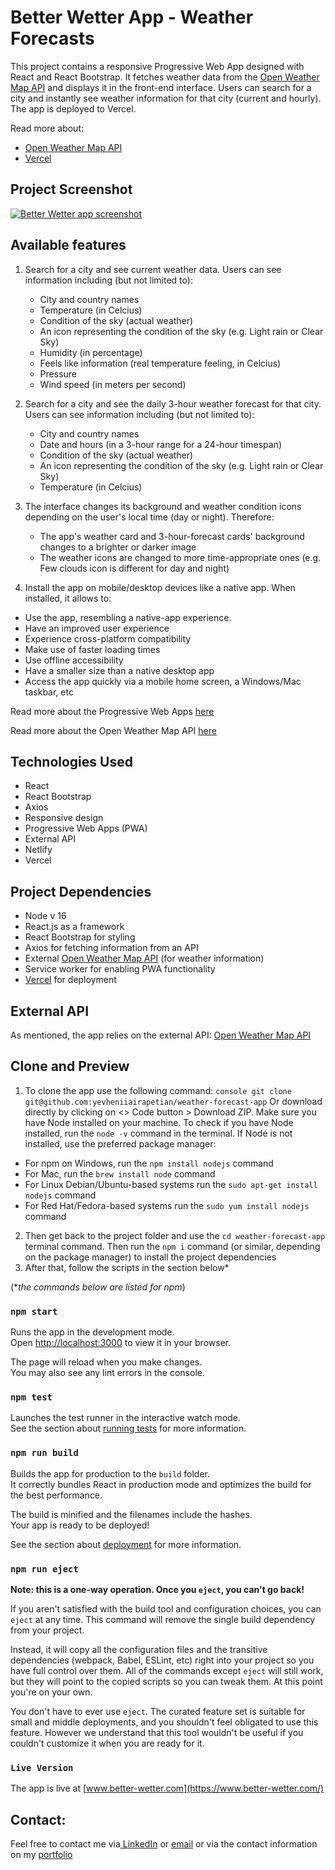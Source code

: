 # Better Wetter App - Weather Forecasts

This project contains a responsive Progressive Web App designed with React and React Bootstrap. It fetches weather data from the [Open Weather Map API](https://openweathermap.org/) and displays it in the front-end interface. Users can search for a city and instantly see weather information for that city (current and hourly). The app is deployed to Vercel.

Read more about:
- [Open Weather Map API](https://openweathermap.org/)
- [Vercel](https://vercel.com/)

## Project Screenshot

<a href="[https://ibb.co/bFNxWcn](https://ibb.co/bFNxWcn)"><img src="https://i.ibb.co/0KYkDH3/2024-07-11-17h53-39.png" alt="Better Wetter app screenshot" border="0"></a>   


## Available features

1. Search for a city and see current weather data.
   Users can see information including (but not limited to):
   - City and country names
   - Temperature (in Celcius)
   - Condition of the sky (actual weather)
   - An icon representing the condition of the sky (e.g. Light rain or Clear Sky)
   - Humidity (in percentage)
   - Feels like information (real temperature feeling, in Celcius)
   - Pressure
   - Wind speed (in meters per second)
   
2. Search for a city and see the daily 3-hour weather forecast for that city.
   Users can see information including (but not limited to):
   - City and country names
   - Date and hours (in a 3-hour range for a 24-hour timespan)
   - Condition of the sky (actual weather)
   - An icon representing the condition of the sky (e.g. Light rain or Clear Sky)
   - Temperature (in Celcius)
3. The interface changes its background and weather condition icons depending on the user's local time (day or night). Therefore:
   - The app's weather card and 3-hour-forecast cards' background changes to a brighter or darker image
   - The weather icons are changed to more time-appropriate ones (e.g. Few clouds icon is different for day and night)
4. Install the app on mobile/desktop devices like a native app.
When installed, it allows to:
- Use the app, resembling a native-app experience.
- Have an improved user experience
- Experience cross-platform compatibility
- Make use of faster loading times
- Use offline accessibility
- Have a smaller size than a native desktop app
- Access the app quickly via a mobile home screen, a Windows/Mac taskbar, etc

Read more about the Progressive Web Apps [here](https://www.itaims.com/blog/benefits-of-progressive-web-apps-pwa-advantages-and-disadvantages)

Read more about the Open Weather Map API [here](https://openweathermap.org/)


## Technologies Used
- React
- React Bootstrap
- Axios
- Responsive design
- Progressive Web Apps (PWA)
- External API
- Netlify
- Vercel


## Project Dependencies
- Node v 16
- React.js as a framework
- React Bootstrap for styling
- Axios for fetching information from an API
- External [Open Weather Map API](https://openweathermap.org/) (for weather information)
- Service worker for enabling PWA functionality
- [Vercel](https://vercel.com/) for deployment

## External API 
As mentioned, the app relies on the external API: 
[Open Weather Map API](https://openweathermap.org/)


## Clone and Preview 
1. To clone the app use the following command:
```console git clone git@github.com:yevheniiairapetian/weather-forecast-app```
Or download directly by clicking on <> Code button > Download ZIP. Make sure you have Node installed on your machine. To check if you have Node installed, run the ```node -v``` command in the terminal. If Node is not installed, use the preferred package manager:
- For npm on Windows, run the ```npm install nodejs``` command 
- For Mac, run the ```brew install node``` command
- For Linux Debian/Ubuntu-based systems run the ```sudo apt-get install nodejs``` command
- For Red Hat/Fedora-based systems run the ```sudo yum install nodejs```
command
2. Then get back to the project folder and use the ```cd weather-forecast-app``` terminal command. Then run the ```npm i``` command (or similar, depending on the package manager) to install the project dependencies
  3. After that, follow the scripts in the section below*
  
   (*_the commands below are listed for npm_)

### `npm start`

Runs the app in the development mode.\
Open [http://localhost:3000](http://localhost:3000) to view it in your browser.

The page will reload when you make changes.\
You may also see any lint errors in the console.

### `npm test`

Launches the test runner in the interactive watch mode.\
See the section about [running tests](https://facebook.github.io/create-react-app/docs/running-tests) for more information.

### `npm run build`

Builds the app for production to the `build` folder.\
It correctly bundles React in production mode and optimizes the build for the best performance.

The build is minified and the filenames include the hashes.\
Your app is ready to be deployed!

See the section about [deployment](https://facebook.github.io/create-react-app/docs/deployment) for more information.

### `npm run eject`

**Note: this is a one-way operation. Once you `eject`, you can't go back!**

If you aren't satisfied with the build tool and configuration choices, you can `eject` at any time. This command will remove the single build dependency from your project.

Instead, it will copy all the configuration files and the transitive dependencies (webpack, Babel, ESLint, etc) right into your project so you have full control over them. All of the commands except `eject` will still work, but they will point to the copied scripts so you can tweak them. At this point you're on your own.

You don't have to ever use `eject`. The curated feature set is suitable for small and middle deployments, and you shouldn't feel obligated to use this feature. However we understand that this tool wouldn't be useful if you couldn't customize it when you are ready for it.

### `Live Version`
The app is live at [www.better-wetter.com](https://www.better-wetter.com/)

## Contact:
Feel free to contact me via[ LinkedIn](https://www.linkedin.com/in/yevheniiairapetian/) or [email](mailto:contact@yevheniiairapetian.com) or via the contact information on my [portfolio](https://yevheniiairapetian.com/#/contact) 

